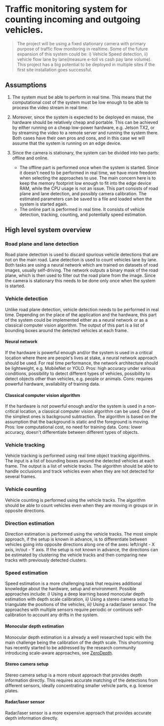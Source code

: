 # Traffic monitoring system for counting incoming and outgoing vehicles.

> The project will be using a fixed stationary camera with primary purpose of traffic flow monitoring in realtime. Some of the future expansion of this system could be: i) Vehicle Speed detection, ii) vehicle flow lane by lane(measure e-toll vs cash pay lane volume). This project has a big potential to be deployed in multiple sites if the first site installation goes successful.

## Assumptions

1. The system must be able to perform in real time. This means that the computational cost of the system must be low enough to be able to process the video stream in real time. 

1. Moreover, since the system is expected to be deployed en masse, the hardware should be relatively cheap and portable. This can be achieved by either running on a cheap low-power hardware, e.g. Jetson TX2, or by streaming the video to a remote server and running the system there. Both cases have their own pros and cons, and in this case we will assume that the system is running on an edge device.

1. Since the camera is stationary, the system can be divided into two parts: offline and online.
    * The offline part is performed once when the system is started. Since it doesn't need to be performed in real time, we have more freedom when selecting the approaches to use. The main concern here is to keep the memory footprint low enough to fit into the edge device RAM, while the CPU usage is not an issue.  This part consists of road plane and lane detection, and possibly camera calibration. The estimated parameters can be saved to a file and loaded when the system is started again.
    * The online part is performed in real time. It consists of vehicle detection, tracking, counting, and potentially speed estimation.


## High level system overview

### Road plane and lane detection

Road plane detection is used to discard spurious vehicle detections that are not on the main road. Lane detection is used to count vehicles lane by lane. Both tasks are using a neural network which are trained on datasets of road images, usually self-driving. The network outputs a binary mask of the road plane, which is then used to filter out the road plane from the image. Since the camera is stationary this needs to be done only once when the system is started.

### Vehicle detection

Unlike road plane detection, vehicle detection needs to be performed in real time. Depending on the place of the application and the hardware, this part of the system could be implemented either as a neural network or as a classical computer vision algorithm. The output of this part is a list of bounding boxes around the detected vehicles at each frame.

#### Neural network

If the hardware is powerful enough and/or the system is used in a critical location where there are people's lives at stake, a neural network approach should be used. For real time performance, the network architecture should be lightweight, e.g. MobileNet or YOLO. Pros: high accuracy under various conditions, possibility to detect different types of vehicles, possibility to detect objects other than vehicles, e.g. people or animals. Cons: requires powerful hardware, availability of training data.

#### Classical computer vision algorithm

If the hardware is not powerful enough and/or the system is used in a non-critical location, a classical computer vision algorithm can be used. One of the simplest ones is background subtraction. The algorithm is based on the assumption that the background is static and the foreground is moving. Pros: low computational cost, no need for training data. Cons: lower accuracy, doesn't differentiate between different types of objects.

### Vehicle tracking

Vehicle tracking is performed using real time object tracking algorithms. The input is a list of bounding boxes around the detected vehicles at each frame. The output is a list of vehicle tracks. The algorithm should be able to handle occlusions and track vehicles even when they are not detected for several frames.

### Vehicle counting

Vehicle counting is performed using the vehicle tracks. The algorithm should be able to count vehicles even when they are moving in groups or in opposite directions.

### Direction estimation

Direction estimation is performed using the vehicle tracks. The most simple approach, if the setup is known in advance, is to differentiate between vehicles going into opposite directions along one of the axes: left/right - X axis, in/out - Y axis. If the setup is not known in advance, the directions can be estimated by clustering the vehicle tracks and then comparing new tracks with previously detected clusters.

### Speed estimation

Speed estimation is a more challenging task that requires additional knowledge about the hardware, setup and environment. Possible approaches include: *i)* Using a deep learning based monocular depth estimation with depth scale calibration, *ii)* Using a stereo camera setup to triangulate the positions of the vehicles, *iii)* Using a radar/laser sensor. The approaches with multiple sensors require periodic or continuos self-calibration to account any drifts in the system.

#### Monocular depth estimation

Monocular depth estimation is a already a well researched topic with the main challenge being the calibration of the depth scale. This shortcoming has recently started to be addressed by the research community introducing scale-aware approaches, see [ZeroDepth](https://arxiv.org/abs/2306.17253).

#### Stereo camera setup

Stereo camera setup is a more robust approach that provides depth information directly. This requires accurate matching of the detections from different sensors, ideally concentrating smaller vehicle parts, e.g. license plates.

#### Radar/laser sensor

Radar/laser sensor is a more expensive approach that provides accurate depth information directly. 